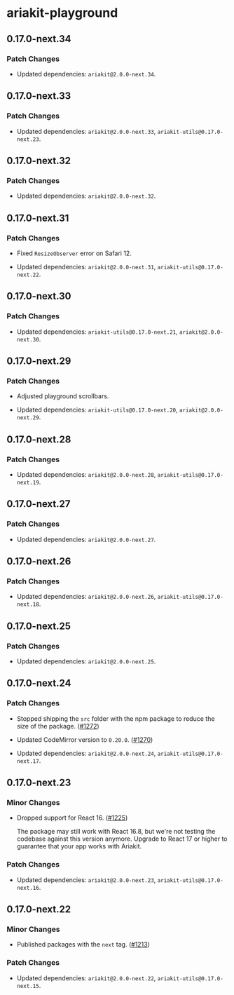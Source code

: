 # ariakit-playground

## 0.17.0-next.34

### Patch Changes

- Updated dependencies: `ariakit@2.0.0-next.34`.

## 0.17.0-next.33

### Patch Changes

- Updated dependencies: `ariakit@2.0.0-next.33`, `ariakit-utils@0.17.0-next.23`.

## 0.17.0-next.32

### Patch Changes

- Updated dependencies: `ariakit@2.0.0-next.32`.

## 0.17.0-next.31

### Patch Changes

- Fixed `ResizeObserver` error on Safari 12.

- Updated dependencies: `ariakit@2.0.0-next.31`, `ariakit-utils@0.17.0-next.22`.

## 0.17.0-next.30

### Patch Changes

- Updated dependencies: `ariakit-utils@0.17.0-next.21`, `ariakit@2.0.0-next.30`.

## 0.17.0-next.29

### Patch Changes

- Adjusted playground scrollbars.

- Updated dependencies: `ariakit-utils@0.17.0-next.20`, `ariakit@2.0.0-next.29`.

## 0.17.0-next.28

### Patch Changes

- Updated dependencies: `ariakit@2.0.0-next.28`, `ariakit-utils@0.17.0-next.19`.

## 0.17.0-next.27

### Patch Changes

- Updated dependencies: `ariakit@2.0.0-next.27`.

## 0.17.0-next.26

### Patch Changes

- Updated dependencies: `ariakit@2.0.0-next.26`, `ariakit-utils@0.17.0-next.18`.

## 0.17.0-next.25

### Patch Changes

- Updated dependencies: `ariakit@2.0.0-next.25`.

## 0.17.0-next.24

### Patch Changes

- Stopped shipping the `src` folder with the npm package to reduce the size of the package. ([#1272](https://github.com/ariakit/ariakit/pull/1272))

- Updated CodeMirror version to `0.20.0`. ([#1270](https://github.com/ariakit/ariakit/pull/1270))

- Updated dependencies: `ariakit@2.0.0-next.24`, `ariakit-utils@0.17.0-next.17`.

## 0.17.0-next.23

### Minor Changes

- Dropped support for React 16. ([#1225](https://github.com/ariakit/ariakit/pull/1225))

  The package may still work with React 16.8, but we're not testing the codebase against this version anymore. Upgrade to React 17 or higher to guarantee that your app works with Ariakit.

### Patch Changes

- Updated dependencies: `ariakit@2.0.0-next.23`, `ariakit-utils@0.17.0-next.16`.

## 0.17.0-next.22

### Minor Changes

- Published packages with the `next` tag. ([#1213](https://github.com/ariakit/ariakit/pull/1213))

### Patch Changes

- Updated dependencies: `ariakit@2.0.0-next.22`, `ariakit-utils@0.17.0-next.15`.

